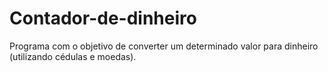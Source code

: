 # Contador-de-dinheiro
 Programa com o objetivo de converter um determinado valor para dinheiro (utilizando cédulas e moedas).
